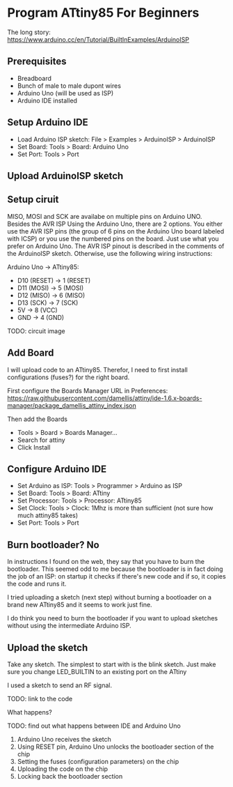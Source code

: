 # Program ATtiny85 For Beginners

The long story: https://www.arduino.cc/en/Tutorial/BuiltInExamples/ArduinoISP

## Prerequisites

* Breadboard
* Bunch of male to male dupont wires
* Arduino Uno (will be used as ISP)
* Arduino IDE installed

## Setup Arduino IDE

* Load Arduino ISP sketch: File > Examples > ArduinoISP > ArduinoISP
* Set Board: Tools > Board: Arduino Uno
* Set Port: Tools > Port

## Upload ArduinoISP sketch

## Setup ciruit

MISO, MOSI and SCK are availabe on multiple pins on Arduino UNO. Besides the AVR ISP
Using the Arduino Uno, there are 2 options. You either use the AVR ISP pins (the group of 6 pins on the Arduino Uno board labeled with ICSP) or you use the numbered pins on the board. Just use what you prefer on Arduino Uno. The AVR ISP pinout is described in the comments of the ArduinoISP sketch. Otherwise, use the following wiring instructions:

Arduino Uno -> ATtiny85:

* D10 (RESET) -> 1 (RESET)
* D11 (MOSI) -> 5 (MOSI)
* D12 (MISO) -> 6 (MISO)
* D13 (SCK) -> 7 (SCK)
* 5V -> 8 (VCC)
* GND -> 4 (GND)

TODO: circuit image

## Add Board

I will upload code to an ATtiny85. Therefor, I need to first install configurations (fuses?) for the right board. 

First configure the Boards Manager URL in Preferences: https://raw.githubusercontent.com/damellis/attiny/ide-1.6.x-boards-manager/package_damellis_attiny_index.json

Then add the Boards

* Tools > Board > Boards Manager...
* Search for attiny
* Click Install

## Configure Arduino IDE

* Set Arduino as ISP: Tools > Programmer > Arduino as ISP
* Set Board: Tools > Board: ATtiny
* Set Processor: Tools > Processor: ATtiny85
* Set Clock: Tools > Clock: 1Mhz is more than sufficient (not sure how much attiny85 takes) 
* Set Port: Tools > Port

## Burn bootloader? No

In instructions I found on the web, they say that you have to burn the bootloader. This seemed odd to me because the bootloader is in fact doing the job of an ISP: on startup it checks if there's new code and if so, it copies the code and runs it.

I tried uploading a sketch (next step) without burning a bootloader on a brand new ATtiny85 and it seems to work just fine.

I do think you need to burn the bootloader if you want to upload sketches without using the intermediate Arduino ISP.

## Upload the sketch


Take any sketch. The simplest to start with is the blink sketch. Just make sure you change LED_BUILTIN to an existing port on the ATtiny

I used a sketch to send an RF signal.

TODO: link to the code

What happens? 

TODO: find out what happens between IDE and Arduino Uno

1. Arduino Uno receives the sketch
1. Using RESET pin, Arduino Uno unlocks the bootloader section of the chip
2. Setting the fuses (configuration parameters) on the chip
3. Uploading the code on the chip
4. Locking back the bootloader section 


